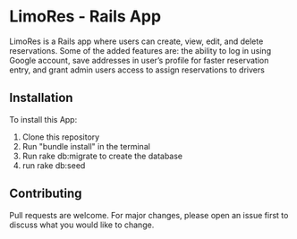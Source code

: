 # LimoRes - Rails App

LimoRes is a Rails app where users can create, view, edit, and delete reservations. Some of the added features are: the ability to log in using Google account, save addresses in user’s profile for faster reservation entry, and grant admin users access to assign reservations to drivers

## Installation

To install this App:

1. Clone this repository
2. Run "bundle install" in the terminal
3. Run rake db:migrate to create the database
4. run rake db:seed

## Contributing

Pull requests are welcome. For major changes, please open an issue first to discuss what you would like to change.
